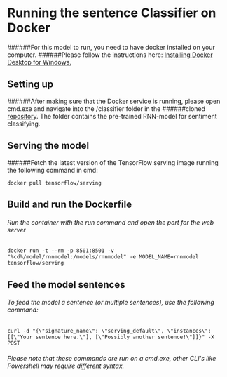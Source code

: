 # Running the sentence Classifier on Docker
######For this model to run, you need to have docker installed on your computer. 
######Please follow the instructions here: [Installing Docker Desktop for Windows.](https://docs.docker.com/docker-for-windows/install/)

## Setting up
######After making sure that the Docker service is running, please open cmd.exe and navigate into the /classifier folder in the 
######cloned [repository](https://www.github.com/aaposyvanen/emodim). The folder contains the pre-trained RNN-model for sentiment classifying. 

## Serving the model
######Fetch the latest version of the TensorFlow serving image running the following command in cmd: 
```
docker pull tensorflow/serving
```

## Build and run the Dockerfile
###### Run the container with the run command and open the port for the web server
```
docker run -t --rm -p 8501:8501 -v "%cd%/model/rnnmodel:/models/rnnmodel" -e MODEL_NAME=rnnmodel tensorflow/serving
```

## Feed the model sentences
###### To feed the model a sentence (or multiple sentences), use the following command:
```
curl -d "{\"signature_name\": \"serving_default\", \"instances\": [[\"Your sentence here.\"], [\"Possibly another sentence!\"]]}" -X POST
```
###### Please note that these commands are run on a cmd.exe, other CLI's like Powershell may require different syntax.